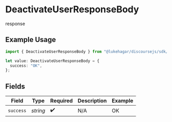 # DeactivateUserResponseBody

response

## Example Usage

```typescript
import { DeactivateUserResponseBody } from "@lukehagar/discoursejs/sdk/models/operations";

let value: DeactivateUserResponseBody = {
  success: "OK",
};
```

## Fields

| Field              | Type               | Required           | Description        | Example            |
| ------------------ | ------------------ | ------------------ | ------------------ | ------------------ |
| `success`          | *string*           | :heavy_check_mark: | N/A                | OK                 |